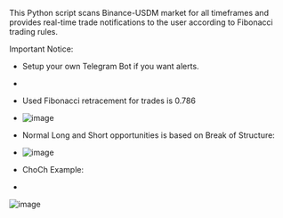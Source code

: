 This Python script scans Binance-USDM market for all timeframes and provides real-time trade notifications to the user according to Fibonacci trading rules.

Important Notice:
- Setup your own Telegram Bot if you want alerts.
-

  
- Used Fibonacci retracement for trades is 0.786
- 
  ![image](https://github.com/AlgoXTrader/Fibonacci-Trade-Finder/assets/151068288/ce31aaa1-ca70-4c2c-b5d2-25fa801f1972)



- Normal Long and Short opportunities is based on Break of Structure:
- 
  ![image](https://github.com/AlgoXTrader/Fibonacci-Trade-Finder/assets/151068288/8fe33f86-2640-43fe-9f98-f13bd7a7c29c)




- ChoCh Example:
- 
![image](https://github.com/AlgoXTrader/Fibonacci-Trade-Finder/assets/151068288/c2c77b3a-7f03-48c1-b2dd-1bb3687a8576)




  

